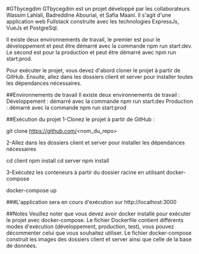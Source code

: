 #GTbycegdim
GTbycegdim est un projet développé par les collaborateurs Wassim Lahlali, Badreddine Abourial, et Safia Maani. Il s'agit d'une application web Fullstack construite avec les technologies ExpressJs, VueJs et PostgreSql.

Il existe deux environnements de travail, le premier est pour le développement et peut être démarré avec la commande npm run start:dev. Le second est pour la production et peut être démarré avec npm run start:prod.

Pour exécuter le projet, vous devez d'abord cloner le projet à partir de GitHub. Ensuite, allez dans les dossiers client et server pour installer toutes les dépendances nécessaires.

##Environnements de travail
Il existe deux environnements de travail :
Développement :
démarré avec la commande npm run start:dev
Production :
démarré avec la commande npm run start:prod

##Exécution du projet
1-Clonez le projet à partir de GitHub :

git clone https://github.com/<nom_du_repo>

2-Allez dans les dossiers client et server pour installer les dépendances nécessaires

cd client
npm install
cd server
npm install

3-Exécutez les conteneurs à partir du dossier racine en utilisant docker-compose

docker-compose up

###L'application sera en cours d'exécution sur http://localhost:3000

##Notes
Veuillez noter que vous devez avoir docker installé pour exécuter le projet avec docker-compose.
Le fichier Dockerfile contient différents modes d'exécution (développement, production, test), vous pouvez décommenter celui que vous souhaitez utiliser.
Le fichier docker-compose construit les images des dossiers client et server ainsi que celle de la base de données.
